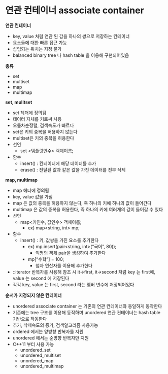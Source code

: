 # 연관 컨테이너 associate container

**연관 컨테이너**

- key, value 처럼 연관 된 값을 하나의 쌍으로 저장하는 컨테이너
- 요소들에 대한 빠른 접근 가능
- 삽입되는 위치는 지정 불가
- balanced binary tree 나 hash table 을 이용해 구현되어있음

**종류**

- set
- multiset
- map
- multimap

**set, mulitset**

- set 헤더에 정의됨
- 데이터 자체를 키로써 사용
- 오름차순정렬, 검색속도가 빠르다
- set은 키의 중복을 허용하지 않는다
- multiset은 키의 중복을 허용한다
- 선언
    - set <템플릿인수> 객체이름;
- 함수
    - insert() : 컨테이너에 해당 데이터를 추가
    - erase() : 전달된 값과 같은 값을 가진 데이터를 전부 삭제

**map, multimap**

- map 헤더에 정의됨
- key, value 값을 가짐
- map 은 값의 중복을 허용하지 않는다, 즉 하나의 키에 하나의 값이 들어간다
- multimap 은 값의 중복을 허용한다, 즉 하나의 키에 여러개의 값이 들어갈 수 있다
- 선언
    - map<키인수, 값인수> 객체이름;
        - ex) map<string, int> mp;
- 함수
    - insert() : 키, 값쌍을 가진 요소를 추가한다
        - ex) mp.insert(pair<string, int>(“국어”, 80));
            - 익명의 객체 pair을 생성하여 추가한다
        - mp[“수학”] = 100;
            - 첨자 연산자를 이용해 추가한다
- ::iterator 반복자를 사용해 참조 시 it->first, it->second 처럼 key 는 first에, value 는 second 에 저장된다
- 각각 key, value 는 first, second 라는 멤버 변수에 저장되어있다

**순서가 지정되지 않은 컨테이너**

- unordered associate container 는 기존의 연관 컨테이너와 동일하게 동작한다
- 기존에는 tree 구조를 이용해 동작하며 unordered 연관 컨테이너는 hash table 기반으로 작동한다
- 추가, 삭제속도의 증가, 검색알고리즘 사용가능
- ordered 에서는 양방향 반복자를 지원
- unordered 에서는 순방향 반복자만 지원
- C++11 부터 사용 가능
    - unordered_set
    - unordered_multiset
    - unordered_map
    - unordered_multimap